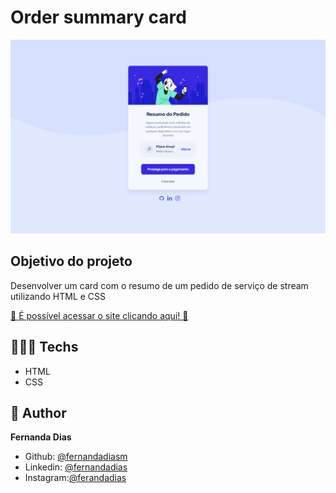 # Order summary card

![preview](./.github/preview.png)

## Objetivo do projeto
Desenvolver um card com o resumo de um pedido de serviço de stream utilizando HTML e CSS


[🔗 É possível acessar o site clicando aqui! 💜](https://fernandadiasm.github.io/order-summary-component/)


## 👩🏻‍💻 Techs
* HTML
* CSS

## 👤 Author
**Fernanda Dias**

* Github: [@fernandadiasm](https://github.com/fernandadiasm)
* Linkedin: [@fernandadias](https://www.linkedin.com/in/fernandadiasbio/)
* Instagram:[@ferandadias](https://instagram.com/ferandadias)



